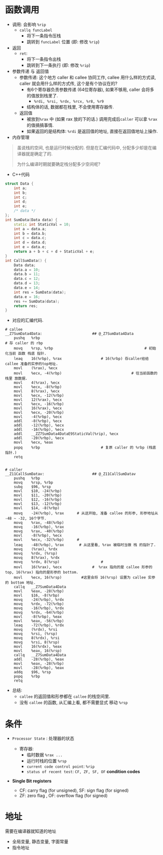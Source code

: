 # 函数调用

* 调用: 会影响 `%rip`
  * `callq funcLabel`
    * 将下一条指令压栈
    * 跳转到 `funcLabel` 位置  (即: 修改 `%rip`)
* 返回
  * `ret`:
    * 将下一条指令出栈
    * 跳转到下一条执行 (即: 修改 `%rip`)
* 参数传递 与 返回值
  * 参数传递: 这个地方 caller 和 callee 协同工作, callee 用什么样的方式读, caller 就会用什么样的方式传, 这个是有个协议在的?
    * 有6个寄存器负责参数传递 (64位寄存器), 如果不够用, caller 会将多的值放到栈里了.
      * `%rdi, %rsi, %rdx, %rcx, %r8, %r9`
    * 结构体的话, 数据都在栈里, 不会使用寄存器传.
  * 返回值
    * 被放到`%rax` 中 (如果 rax 放的下的话.) 调用完成后`caller` 可以拿 `%rax` 的值搞搞事情. 
    * 如果返回的是结构体: `%rdi` 是返回值的地址, 直接在返回值地址上操作.
* 内存管理

> 虽说栈的空间, 也是运行时候分配的. 但是在汇编代码中, 分配多少却是在编译器就是确定了的. 
>
> 为什么编译时期就要确定栈分配多少空间呢?



* C++代码

```c++
struct Data {
    int a;
    int b;
    int c;
    int d;
    int e;
    /* data */
};
int SumData(Data data) {
    static int StaticVal = 10;
    int a = data.a;
    int b = data.b;
    int c = data.c;
    int d = data.d;
    int e = data.e;
    return a + b + c + d + StaticVal + e;
}
int CallSumData() {
    Data data;
    data.a = 10;
    data.b = 11;
    data.c = 12;
    data.d = 13;
    data.e = 14;
    int res = SumData(data);
    data.e = 16;
    res += SumData(data);
    return res;
}
```

* 对应的汇编代码.

```assembly
# callee
__Z7SumData4Data:                       ## @_Z7SumData4Data
	pushq	%rbp														# 存 caller 的 rbp
	movq	%rsp, %rbp											# 初始化当前 函数 栈底 指针.
	leaq	16(%rbp), %rax                  # 16(%rbp) 存caller给给 callee 准备的实参的top地址.
	movl	(%rax), %ecx
	movl	%ecx, -4(%rbp)								  # 往当前函数的 栈里 放数据.
	movl	4(%rax), %ecx
	movl	%ecx, -8(%rbp)
	movl	8(%rax), %ecx
	movl	%ecx, -12(%rbp)
	movl	12(%rax), %ecx
	movl	%ecx, -16(%rbp)
	movl	16(%rax), %ecx
	movl	%ecx, -20(%rbp)
	movl	-4(%rbp), %ecx
	addl	-8(%rbp), %ecx
	addl	-12(%rbp), %ecx
	addl	-16(%rbp), %ecx
	addl	__ZZ7SumData4DataE9StaticVal(%rip), %ecx
	addl	-20(%rbp), %ecx
	movl	%ecx, %eax
	popq	%rbp                            # 复原 caller 的 %rbp (栈底指针.)   
	retq
	
	
# caller
__Z11CallSumDatav:                      ## @_Z11CallSumDatav
	pushq	%rbp
	movq	%rsp, %rbp
	subq	$96, %rsp
	movl	$10, -24(%rbp)
	movl	$11, -20(%rbp)
	movl	$12, -16(%rbp)
	movl	$13, -12(%rbp)
	movl	$14, -8(%rbp)
	movq	-24(%rbp), %rax      # 从这开始, 准备 callee 的形参, 形参地址从 -48 ~ -32, 16个字节.
	movq	%rax, -48(%rbp)
	movq	-16(%rbp), %rax
	movq	%rax, -40(%rbp)
	movl	-8(%rbp), %ecx
	movl	%ecx, -32(%rbp)      # 
	leaq	-48(%rbp), %rax       # 从这里看, %rax 被临时当做 栈 的指针了.
	movq	(%rax), %rdx
	movq	%rdx, (%rsp)
	movq	8(%rax), %rdx
	movq	%rdx, 8(%rsp)					# 
	movl	16(%rax), %ecx				#  %rax 指向的是 callee 形参的 top, 16(%rax) 指向的是形参的 bottom.
	movl	%ecx, 16(%rsp)         #这里会将 16(%rsp) 设置为 callee 实参的 bottom 地址.
	callq	__Z7SumData4Data
	movl	%eax, -28(%rbp)
	movl	$16, -8(%rbp)
	movq	-24(%rbp), %rdx
	movq	%rdx, -72(%rbp)
	movq	-16(%rbp), %rdx
	movq	%rdx, -64(%rbp)
	movl	-8(%rbp), %eax
	movl	%eax, -56(%rbp)
	leaq	-72(%rbp), %rdx
	movq	(%rdx), %rsi
	movq	%rsi, (%rsp)
	movq	8(%rdx), %rsi
	movq	%rsi, 8(%rsp)
	movl	16(%rdx), %eax
	movl	%eax, 16(%rsp)
	callq	__Z7SumData4Data
	addl	-28(%rbp), %eax
	movl	%eax, -28(%rbp)
	movl	-28(%rbp), %eax
	addq	$96, %rsp
	popq	%rbp
	retq
```

* 总结: 
  * `callee` 的返回值和形参都在 `callee` 的栈空间里.
  * 没有 `callee` 的函数, 从汇编上看, 都不需要显式 移动 `%rsp`



# 条件

* `Processor State` : 处理器的状态
  * 寄存器: 
    * 临时数据 `%rax ...`
    * 运行时栈的位置 `%rsp`
    * `current code control point`: `%rip`
    * `status of recent test`: `CF, ZF, SF, OF`  **condition codes**

* **Single Bit registers**
  * CF: carry flag (for unsigned), SF: sign flag (for signed)
  * ZF: zero flag , OF: overflow flag (for signed)





# 地址

需要在编译器就知道的地址

* 全局变量, 静态变量, 字面常量
* 指令地址